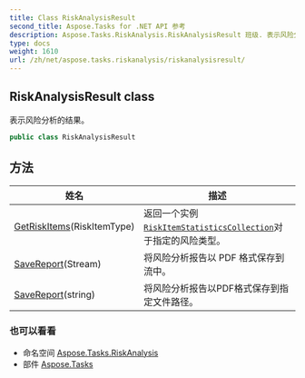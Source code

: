 ```yaml
---
title: Class RiskAnalysisResult
second_title: Aspose.Tasks for .NET API 参考
description: Aspose.Tasks.RiskAnalysis.RiskAnalysisResult 班级. 表示风险分析的结果
type: docs
weight: 1610
url: /zh/net/aspose.tasks.riskanalysis/riskanalysisresult/
---
```

## RiskAnalysisResult class

表示风险分析的结果。

```csharp
public class RiskAnalysisResult
```

## 方法

| 姓名 | 描述 |
| --- | --- |
| [GetRiskItems](../../aspose.tasks.riskanalysis/riskanalysisresult/getriskitems/)(RiskItemType) | 返回一个实例[`RiskItemStatisticsCollection`](../riskitemstatisticscollection/)对于指定的风险类型。 |
| [SaveReport](../../aspose.tasks.riskanalysis/riskanalysisresult/savereport/#savereport)(Stream) | 将风险分析报告以 PDF 格式保存到流中。 |
| [SaveReport](../../aspose.tasks.riskanalysis/riskanalysisresult/savereport/#savereport_1)(string) | 将风险分析报告以PDF格式保存到指定文件路径。 |

### 也可以看看

* 命名空间 [Aspose.Tasks.RiskAnalysis](../../aspose.tasks.riskanalysis/)
* 部件 [Aspose.Tasks](../../)



